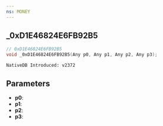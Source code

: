 ```yaml
---
ns: MONEY
---
```

## _0xD1E46824E6FB92B5

```c
// 0xD1E46824E6FB92B5
void _0xD1E46824E6FB92B5(Any p0, Any p1, Any p2, Any p3);
```

```
NativeDB Introduced: v2372
```

## Parameters
* **p0**:
* **p1**:
* **p2**:
* **p3**:
